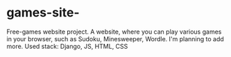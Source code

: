 # games-site-
Free-games website project. A website, where you can play various games in your browser, such as Sudoku, Minesweeper, Wordle. I'm planning to add more.
Used stack: Django, JS, HTML, CSS
